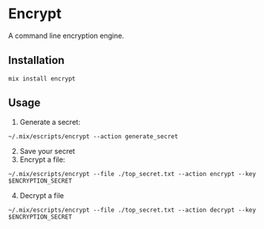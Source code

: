 # Encrypt
A command line encryption engine.
## Installation

`mix install encrypt`

## Usage
1. Generate a secret:
```
~/.mix/escripts/encrypt --action generate_secret
```
2. Save your secret
3. Encrypt a file:

```
~/.mix/escripts/encrypt --file ./top_secret.txt --action encrypt --key $ENCRYPTION_SECRET
```
4. Decrypt a file

```
~/.mix/escripts/encrypt --file ./top_secret.txt --action decrypt --key $ENCRYPTION_SECRET
```
